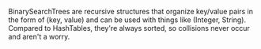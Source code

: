 BinarySearchTrees are recursive structures that organize key/value pairs in the form of (key, value) and can be used with things like (Integer, String). Compared to HashTables, they're always sorted, so collisions never occur and aren't a worry.
